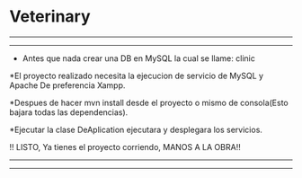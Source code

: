 # Veterinary
***************************************************************
***************************************************************

* Antes que nada crear una DB en MySQL la cual se llame: clinic

*El proyecto realizado necesita la ejecucion de servicio de MySQL y Apache
De preferencia Xampp.

*Despues de hacer mvn install desde el proyecto o mismo de consola(Esto bajara todas las dependencias). 

*Ejecutar la clase DeAplication ejecutara y desplegara los servicios.

!! LISTO, Ya tienes el proyecto corriendo, MANOS A LA OBRA!!

***************************************************************
***************************************************************
